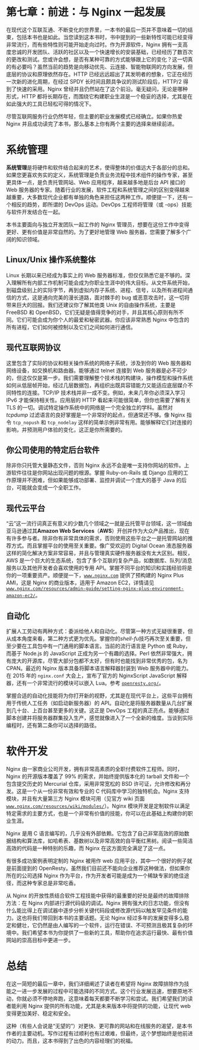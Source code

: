 # 第七章：前进：与 Nginx 一起发展

在现代这个互联互通、不断变化的世界里，一本书的最后一页并不意味着一切的结束，包括本书也是如此。当您读到这本书时，书中提到的一些新特性可能已经变得非常流行，而有些特性则可能开始走向过时。作为开源软件，Nginx 拥有一支高度忠诚的开发团队、活跃的社区以及一个快速增长的安装基础，已经经历了数百次的更改和测试。您或许会想，是否有某种可靠的方式能够跟上它的变化？这一切真的有必要吗？虽然当前的趋势是向移动优先、云连接、智能物联网的方向发展，但底层的协议和原理依然存在。HTTP 已经远远超出了其发明者的想象，它正在经历一次新的进化周期，在经过 SPDY 长时间且颇具争议的测试阶段后，HTTP/2 得到了快速的采用。Nginx 曾经并且仍然站在了这个前沿。毫无疑问，无论是哪种形式，HTTP 都将长期存在，而围绕它构建职业生涯是一个稳妥的选择，尤其是在如此强大的工具已轻松可得的情况下。

尽管互联网服务行业仍然年轻，但主要的职业发展模式已经确立。如果你热爱 Nginx 并且成功读完了本书，那么基本上你有两个主要的选择来继续前进。

# 系统管理

**系统管理**是将硬件和软件结合起来的艺术，使得整体的价值远大于各部分的总和。如果您更喜欢务实的定义，系统管理是负责业务流程中技术组件的操作专家，甚至更具体一点，是负责托管网站、Web 应用程序，越来越多地是后台 API 接口的 Web 服务器的专家。随着行业的发展，软件工程和系统管理之间的区别变得越来越重要，大多数现代企业都有单独的角色来担任这两种工作。顺便提一下，还有一个相反的趋势，即所谓的 DevOps 运动。DevOps 工程师将管理（或 -ops）技能与软件开发结合在一起。

本书主要面向与独立开发团队一起工作的 Nginx 管理员，想要在这份工作中变得更好、更有价值是非常自然的。为了更好地管理 Web 服务器，您需要了解多个广阔的知识领域。

## Linux/Unix 操作系统整体

Linux 长期以来已经成为事实上的 Web 服务器标准，但仅仅熟悉它是不够的。深入理解所有内部工作机制可能会成为你职业生涯中的伟大目标。从文件系统开始，到磁盘级别上的实际字节，再到虚拟内存子系统、进程、信号，以及所有进程间通信的方式，这是通向完美的漫长道路，面对棘手的 bug 或恶意攻击时，这一切将带来巨大的回报。我们还建议你了解其他类 Unix 的自由操作系统，主要是 FreeBSD 和 OpenBSD，它们无疑是值得竞争的对手，并且其核心原则有所不同。它们可能会成为你个人的最爱和秘密武器。你应该非常熟悉 Nginx 中包含的所有进程，它们如何被控制以及它们之间如何进行通信。

## 现代互联网协议

这里包含了实际的协议和相关操作系统的网络子系统，涉及到你的 Web 服务器和网络设备，如交换机和路由器。能够通过 telnet 连接到 Web 服务器是必不可少的，但这仅仅是第一步。我们需要理解整个技术栈的构建块，操作模型和操作系统如何从低层帧开始，经过几层数据包，再组织出既具容错能力又能适应底层媒介不同特性的连接。TCP/IP 技术栈并非一成不变。例如，未来几年你必须深入学习 IPv6 才能保持相关性。应用层的 HTTP 看起来可能很简单，但你也需要了解有关 TLS 的一切。调试特定操作系统中的网络是一个完全独立的学科。虽然对 *tcpdump* 过滤语言的良好掌握是一个非常好的起点，但通常还不够。像 Nginx 指令 `tcp_nopush` 和 `tcp_nodelay` 这样的简单示例非常有用。能够解释它们对连接的影响，并预测用户体验的变化，这正是你所需要的。

## 你公司使用的特定后台软件

除非你只托管大量静态文件，否则 Nginx 永远不会是唯一支持你网站的软件。上游软件往往是你网站出现问题的根源。掌握 Ruby-on-Rails 或 Django 应用的工作原理并不困难，但如果能够成功部署、监控并调试一个庞大的基于 Java 的后台，可能就会变成一个全职工作。

## 现代云平台

“云”这一流行词真正有意义的少数几个领域之一就是云托管平台领域，这一领域由亚马逊通过其**Amazon Web Services**（**AWS**）开创并作为大众产品推出，现在有许多参与者。除非你有非常具体的需求，否则使用这些平台之一是托管网站的推荐方式。而且掌握平台的使用至关重要。像广受欢迎的 Digital Ocean 液态服务器这样的简化解决方案非常容易，并且与管理真实硬件服务器没有太大区别。相反，AWS 是一个巨大的生态系统，包含了多个互联的复杂产品，如数据库、队列/消息服务以及其他开发者会喜欢使用的专用 API。掌握不同平台的知识和实践经验将是你的一项重要资产。顺便提一下，[`www.nginx.com`](https://www.nginx.com) 提供了预构建的 Nginx Plus AMI，这是 Nginx 的商业版本，适用于 Amazon EC2，详情请见 [`www.nginx.com/resources/admin-guide/setting-nginx-plus-environment-amazon-ec2/`](https://www.nginx.com/resources/admin-guide/setting-nginx-plus-environment-amazon-ec2/)。

## 自动化

扩展人工劳动有两种方式：委派给他人和自动化。尽管第一种方式无疑很重要，但从成本角度来看，第二种方式更为优先。掌握你的*shell-fu*技巧再次至关重要，但至少要在工具包中有一门通用的脚本语言。当前的流行语言是 Python 或 Ruby，而基于 Node.js 的 JavaScript 正成为另一个有趣的选择。Perl 依然非常强大，拥有庞大的开源库，尽管大部分包都不太好，但有时也能找到非常优秀的包，名为 CPAN。最近的 Nginx 版本具备将脚本语言解释器封装到 Web 服务器中的能力。在 2015 年的 `nginx.conf` 大会上，宣布了官方的 NginxScript JavaScript 解释器，还有一个非常流行的模块可以嵌入 Lua。参考 [`openresty.org/`](https://openresty.org/)。

掌握合适的自动化技能将为你打开新的视野，尤其是在现代平台上，这些平台拥有用于传统人工任务（如启动新服务器）的 API。自动化是将服务器数量从几台扩展到几十台、上百台甚至更多的关键。这正是 DevOps 工程的真正亮点。能够通过脚本创建并将服务器群集投入生产，感觉就像进入了一个全新的维度。当谈到实际编程时，还有第二条你可以选择的路径。

# 软件开发

Nginx 由一家商业公司开发，拥有非常高素质的全职付费软件工程师。同时，Nginx 的开源版本覆盖了 99% 的需求，并始终提供版本化的 tarball 文件和一个包含提交历史的 Mercurial 仓库，采用非常宽松的 BSD 许可证，允许修改和再分发。这是一个从一份非常有效和专业的 C 代码库中学习的独特机会。Nginx 支持模块，并且有大量第三方 Nginx 模块可用（见官方 wiki 页面 [`www.nginx.com/resources/wiki/modules/`](https://www.nginx.com/resources/wiki/modules/)）。Nginx 模块开发是定制软件以满足特定需求的主要方式，也是一个非常有价值的技能，你可以在此基础上构建你的职业生涯。

Nginx 是用 C 语言编写的，几乎没有外部依赖。它包含了自己非常高效的原始数据结构和算法库，如哈希表、基数树以及非常高效的自平衡红黑树。阅读一些简洁高效的代码是一种特别的乐趣，而 Nginx 在这方面完全满足了这一点。

有很多成功案例表明定制的 Nginx 被用作 web 应用平台，其中一个很好的例子就是前面提到的 OpenResty。虽然我们目前还不能向企业推荐这种做法，但如果你所在的公司选择 Nginx 作为平台，作为开发者可能是成为一个稀缺专家的绝佳途径，而这种专家总是非常吃香。

从 Nginx 的开放性质结合软件工程技能中获得的最重要的好处是最终的故障排除方法：在 Nginx 内部进行源代码级的调试。Nginx 拥有强大的日志功能，但没有什么能比得上在调试器中逐步分析关键代码段或修改源代码以触发罕见条件的能力。这也将我们带回到本书的主要话题。无论 Nginx 经过多年的发展变得多么稳定和健壮，它仍然是由人编写的一个软件，运行在错误、不可预测且极其复杂的环境中。我们希望本书为你提供了一些新的工具，帮助你在追求运行最快、最有价值网站的崇高目标中更进一步。

# 总结

在这一简短的最后一章中，我们详细阐述了读者在希望将 Nginx 故障排除作为技能之一进一步发展的过程中可能选择的不同方式。这个行业发展迅速，想要原地不动，你就必须不停地奔跑，这意味着每天都要不断学习和尝试。我们希望我们的读者能利用 Nginx 提供的所有功能，尤其是未来版本中将提供的功能，让现代 web 变得更加美好、稳定和安全。

这种（有些人会说是“无望的”）对更快、更可靠的网站和在线服务的渴望，是本书作者的主要动机。写作过程有过顺利也有过艰难，但最终，这个梦想始终是他前进的动力。而且，这本书得到了出色的内容经理们的祝福。
